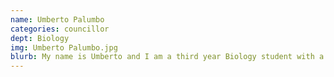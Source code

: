 ```yaml
---
name: Umberto Palumbo
categories: councillor
dept: Biology
img: Umberto Palumbo.jpg
blurb: My name is Umberto and I am a third year Biology student with a concentration in health science. I am an international student from Italy and I have been living in Canada for the last two years. I am happy to represent my department in the society and look forward to work with you all.
---
```

